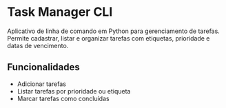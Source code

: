 # Task Manager CLI

Aplicativo de linha de comando em Python para gerenciamento de tarefas. Permite cadastrar, listar e organizar tarefas com etiquetas, prioridade e datas de vencimento.

## Funcionalidades

- Adicionar tarefas
- Listar tarefas por prioridade ou etiqueta
- Marcar tarefas como concluídas
